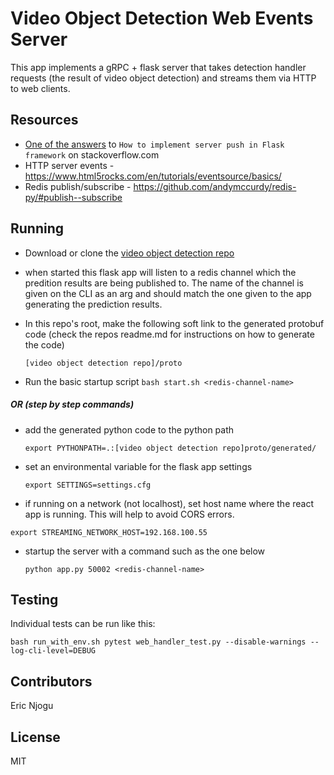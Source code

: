 # Video Object Detection Web Events Server
This app implements a gRPC + flask server that takes detection handler requests (the result of video object detection) and streams them via HTTP to web clients.

## Resources
- [One of the answers](https://stackoverflow.com/a/12236019/315385) to `How to implement server push in Flask framework` on stackoverflow.com
- HTTP server events - https://www.html5rocks.com/en/tutorials/eventsource/basics/
- Redis publish/subscribe - https://github.com/andymccurdy/redis-py/#publish--subscribe

## Running
- Download or clone the [video object detection repo](https://github.com/kunadawa/video-object-detection)
- when started this flask app will listen to a redis channel which the predition results are being published to. The name of the channel is given on the CLI as an arg and should match the one given to the app generating the prediction results.
- In this repo's root, make the following soft link to the generated protobuf code (check the repos readme.md for instructions on how to generate the code)

  `[video object detection repo]/proto`

- Run the basic startup script
  `bash start.sh <redis-channel-name>`

##### OR (step by step commands)
- add the generated python code to the python path

   `export PYTHONPATH=.:[video object detection repo]proto/generated/`
- set an environmental variable for the flask app settings

    `export SETTINGS=settings.cfg`
- if running on a network (not localhost), set host name where the react app is running. This will help to avoid CORS errors.

 `export STREAMING_NETWORK_HOST=192.168.100.55`

- startup the server with a command such as the one below

  `python app.py 50002 <redis-channel-name>`

## Testing
Individual tests can be run like this:

`bash run_with_env.sh pytest web_handler_test.py --disable-warnings --log-cli-level=DEBUG`

## Contributors
Eric Njogu

## License
MIT
